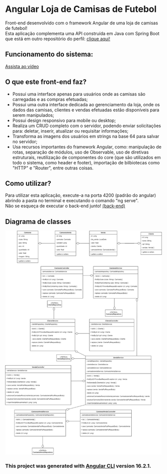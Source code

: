 # Angular Loja de Camisas de Futebol
Front-end desenvolvido com o framework Angular de uma loja de camisas de futebol! <br>
Esta aplicação complementa uma API construída em Java com Spring Boot que está em outro repositório do perfil: [clique aqui!](https://github.com/YuriKevin/SpringBoot_Loja_de_Camisetas)  

## Funcionamento do sistema: 
[Assista ao vídeo](https://youtu.be/EZUzDujXRBU)

## O que este front-end faz?
- Possui uma interface apenas para usuários onde as camisas são carregadas e as compras efetuadas;
- Possui uma outra interface dedicada ao gerenciamento da loja, onde os dados das camisas, clientes e vendas efetuadas estão disponíveis para serem manipulados;
- Possui design responsivo para mobile ou desktop;
- Realiza um CRUD completo com o servidor, podendo enviar solicitações para: deletar, inserir, atualizar ou requisitar informações;
- Transforma as imagens dos usuários em strings na base 64 para salvar no servidor;
- Usa recursos importantes do framework Angular, como: manipulação de rotas, separação de módulos, uso de Observable, uso de diretivas estruturais, reutilização de componentes do core (que são utilizados em todo o sistema, como header e footer), importação de bilbiotecas como "HTTP" e "Router", entre outras coisas.

## Como utilizar?
Para utilizar esta aplicação, execute-a na porta 4200 (padrão do angular) abrindo a pasta no terminal e executando o comando "ng serve".  
Não se esqueça de executar o back-end junto! [(back-end)](https://github.com/YuriKevin/SpringBoot_Loja_de_Camisetas)

## Diagrama de classes
![Diagrama de classes](diagrama_classes.jpg)

### This project was generated with [Angular CLI](https://github.com/angular/angular-cli) version 16.2.1.


